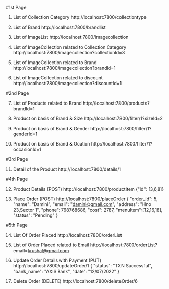 #1st Page

1. List of Collection Category
http://localhost:7800/collectiontype

2. List of Brand
http://localhost:7800/brandlist

3. List of ImageList
http://localhost:7800/imagecollection

4. List of ImageCollection related to Collection Category
http://localhost:7800/imagecollection?collectionId=3

5. List of ImageCollection related to Brand
http://localhost:7800/imagecollection?brandId=1

6. List of ImageCollection related to discount
http://localhost:7800/imagecollection?discountId=1


#2nd Page

7. List of Products related to Brand
http://localhost:7800/products?brandId=1

8. Product on basis of Brand & Size
http://localhost:7800/filter/1?sizeId=2

9. Product on basis of Brand & Gender
http://localhost:7800/filter/1?genderId=1

10. Product on basis of Brand & Ocation
http://localhost:7800/filter/1?occasionId=1


#3rd Page 

11. Detail of the Product
http://localhost:7800/details/1


#4th Page

12. Product Details
(POST) http://localhost:7800/productItem
{"id": [3,6,8]}

13. Place Order 
(POST) http://localhost:7800/placeOrder
{
    "order_id": 5,
    "name": "Damini",
    "email": "damini@gmail.com",
    "address": "Hno 23,Sector 1",
    "phone": 768768686,
    "cost": 2787,
    "menuItem":[12,16,18],
    "status": "Pending"
}


#5th Page

14. List Of Order Placed
http://localhost:7800/orderList

15. List of Order Placed related to Email
http://localhost:7800/orderList?email=krushal@gmail.com

16. Update Order Details with Payment
(PUT) http://localhost:7800/updateOrder/1
{
     "status": "TXN Successful",
     "bank_name": "AXIS Bank",
     "date": "12/07/2022"
}

17. Delete Order
(DELETE) http://localhost:7800/deleteOrder/6


